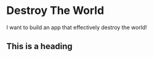 # Destroy The World
I want to build an app that effectively destroy the world!
## This is a heading
